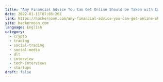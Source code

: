 ```yaml
---
title: "Any Financial Advice You Can Get Online Should be Taken with Caution"
date: 2022-01-11T07:08:20Z
link: https://hackernoon.com/any-financial-advice-you-can-get-online-should-be-taken-with-caution?source=rss&utm_medium=RSS&utm_source=news.12bit.vn
site: hackernoon.com
language: English
category:
  - crypto
  - trading
  - social-trading
  - social-media
  - dlt
  - interview
  - tech-interviews
  - startups
draft: false
---
```

